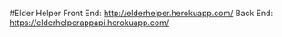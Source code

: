 
#Elder Helper
Front End: http://elderhelper.herokuapp.com/
Back End: https://elderhelperappapi.herokuapp.com/
